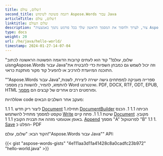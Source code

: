 ```yaml
---
title: שלום, עולם!
second_title: דוגמה פשוטה לשימוש Aspose.Words עבור Java
articleTitle: שלום, עולם!
linktitle: שלום העולם
description: "צור, לערוך ולחסוך את המסמך הראשון שלך בכל פורמט נתמך באמצעות Aspose.Words עבור Java לחוות את הפשטות והכוח שלה Java."
type: docs
weight: 20
url: /he/java/hello-world/
timestamp: 2024-01-27-14-07-04
---
```


"שלום, עולם!" קוד הוא לעתים קרובות הדוגמה הפשוטה הראשונה לכתוב uisngAspose.Words עבור Java"וזה יכול לשמש גם כמבחן השפיות כדי להבטיח את התוכנה המיועדת להרכיב או להפעיל קוד מקור מותקנת כראוי.

""Aspose.Words עבור Java"ספרייה מעניקה למפתחים גישה ישירה ליצירת, לשנות, להתמזג, להמיר, להשוות בין מסמכי Word ואינטרנט. PDF, DOCX, RTF, ODT, EPUB, HTML ופורמטים רבים אחרים של קבצים הם [מסמך](/words/he/java/supported-document-formats/).

להיותlow code מעקב אחר השלבים הבאים:

1.1 1. ליצור ריק חדש [Document](https://reference.aspose.com/words/java/com.aspose.words/document/)
1.תחילה [DocumentBuilder](https://reference.aspose.com/words/java/com.aspose.words/documentbuilder/) הכיתה
1.1 1. הכנס טקסט למסמך מתחיל להשתמש [Write](https://reference.aspose.com/words/java/com.aspose.words/documentbuilder/#write-java.lang.String) שיטת
1.1 1. פתח קיים [Document](https://reference.aspose.com/words/java/com.aspose.words/document/#Document-java.lang.String) מקובץ. באופן אוטומטי מזהה את תבנית הקובץ
1.1 1. [Append](https://reference.aspose.com/words/java/com.aspose.words/document/#appendDocument-com.aspose.words.Document-int) מסמך "A" לפרוטוקול "B"
1.1 1. [Save](https://reference.aspose.com/words/java/com.aspose.words/document/#save-java.lang.String) הפלט כ- PDF

הקוד הבא: "שלום, עולם!"Aspose.Words עבור Java"" API:

{{< gist "aspose-words-gists" "4e111aa3d11a41428c8a0cadfc23b972" "hello-world.java" >}}
